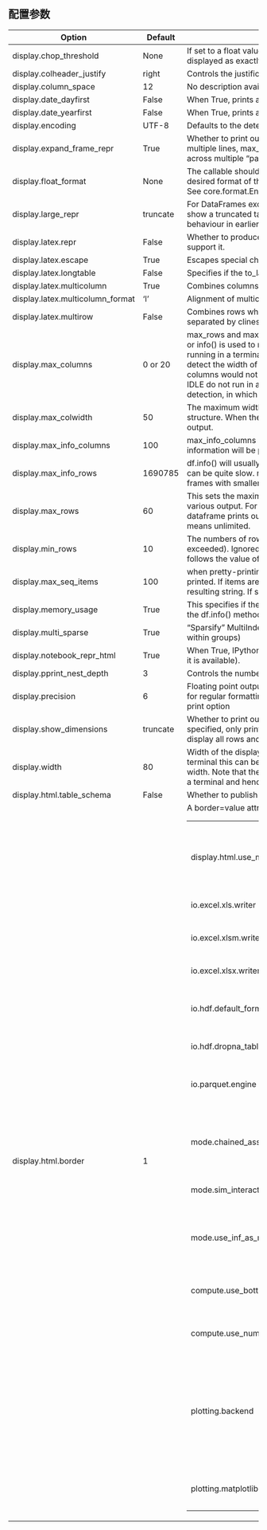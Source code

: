 ## 配置参数
| Option | Default | Function |
| --- | --- | --- |
|display.chop_threshold|None|If set to a float value, all float values smaller then the given threshold will be displayed as exactly 0 by repr and friends.|
|display.colheader_justify|	right|	Controls the justification of column headers. used by DataFrameFormatter.|
|display.column_space|	12|	No description available.|
|display.date_dayfirst	|False|	When True, prints and parses dates with the day first, eg 20/01/2005|
|display.date_yearfirst	|False|	When True, prints and parses dates with the year first, eg 2005/01/20|
|display.encoding	|UTF-8|	Defaults to the detected encoding of the console. |Specifies the encoding to be used for strings returned by to_string, these are generally strings meant to be displayed on the console.|
|display.expand_frame_repr	|True|	Whether to print out the full DataFrame repr for wide DataFrames across multiple lines, max_columns is still respected, but the output will wrap-around across multiple “pages” if its width exceeds display.width.|
|display.float_format	|None|	The callable should accept a floating point number and return a string with the desired format of the number. This is used in some places like SeriesFormatter. See core.format.EngFormatter for an example.|
|display.large_repr	|truncate|	For DataFrames exceeding max_rows/max_cols, the repr (and HTML repr) can show a truncated table (the default), or switch to the view from df.info() (the behaviour in earlier versions of pandas). allowable settings, [‘truncate’, ‘info’]|
|display.latex.repr	|False|	Whether to produce a latex DataFrame representation for jupyter frontends that support it.|
|display.latex.escape	|True|	Escapes special characters in DataFrames, when using the to_latex method.|
|display.latex.longtable	|False|	Specifies if the to_latex method of a DataFrame uses the longtable format.|
|display.latex.multicolumn	|True|	Combines columns when using a MultiIndex|
|display.latex.multicolumn_format	|‘l’|	Alignment of multicolumn labels|
|display.latex.multirow	|False|	Combines rows when using a MultiIndex. Centered instead of top-aligned, separated by clines.|
|display.max_columns	|0 or 20|	max_rows and max_columns are used in repr() methods to decide if to_string() or info() is used to render an object to a string. In case Python/IPython is running in a terminal this is set to 0 by default and pandas will correctly auto-detect the width of the terminal and switch to a smaller format in case all columns would not fit vertically. The IPython notebook, IPython qtconsole, or IDLE do not run in a terminal and hence it is not possible to do correct auto-detection, in which case the default is set to 20. ‘None’ value means unlimited.|
|display.max_colwidth	|50|	The maximum width in characters of a column in the repr of a pandas data structure. When the column overflows, a “…” placeholder is embedded in the output.|
|display.max_info_columns	|100|	max_info_columns is used in DataFrame.info method to decide if per column information will be printed.|
|display.max_info_rows	|1690785|	df.info() will usually show null-counts for each column. For large frames this can be quite slow. max_info_rows and max_info_cols limit this null check only to frames with smaller dimensions then specified.|
|display.max_rows	|60|	This sets the maximum number of rows pandas should output when printing out various output. For example, this value determines whether the repr() for a dataframe prints out fully or just a truncated or summary repr. ‘None’ value means unlimited.|
|display.min_rows	|10|	The numbers of rows to show in a truncated repr (when max_rows is exceeded). Ignored when max_rows is set to None or 0. When set to None, follows the value of max_rows.|
|display.max_seq_items	|100|	when pretty-printing a long sequence, no more then max_seq_items will be printed. If items are omitted, they will be denoted by the addition of “…” to the resulting string. If set to None, the number of items to be printed is unlimited.|
|display.memory_usage	|True|	This specifies if the memory usage of a DataFrame should be displayed when the df.info() method is invoked.|
|display.multi_sparse	|True|	“Sparsify” MultiIndex display (don’t display repeated elements in outer levels within groups)|
|display.notebook_repr_html	| True|	When True, IPython notebook will use html representation for pandas objects (if it is available).|
|display.pprint_nest_depth	|3|	Controls the number of nested levels to process when pretty-printing|
|display.precision	|6|	Floating point output precision in terms of number of places after the decimal, for regular formatting as well as scientific notation. Similar to numpy’s precision print option|
|display.show_dimensions	|truncate|	Whether to print out dimensions at the end of DataFrame repr. If ‘truncate’ is specified, only print out the dimensions if the frame is truncated (e.g. not display all rows and/or columns)|
|display.width	|80|	Width of the display in characters. In case python/IPython is running in a terminal this can be set to None and pandas will correctly auto-detect the width. Note that the IPython notebook, IPython qtconsole, or IDLE do not run in a terminal and hence it is not possible to correctly detect the width.|
|display.html.table_schema	|False|	Whether to publish a Table Schema representation for frontends that support it.|
|display.html.border | 1 | A border=value attribute is inserted in the <table> tag for the DataFrame HTML repr.|
|display.html.use_mathjax	|True|	When True, Jupyter notebook will process table contents using MathJax, rendering mathematical expressions enclosed by the dollar symbol.|
|io.excel.xls.writer	|xlwt|	The default Excel writer engine for ‘xls’ files.|
|io.excel.xlsm.writer	|openpyxl|	The default Excel writer engine for ‘xlsm’ files. Available options: ‘openpyxl’ (the default).|
|io.excel.xlsx.writer	|openpyxl|	The default Excel writer engine for ‘xlsx’ files.|
|io.hdf.default_format	|None|	default format writing format, if None, then put will default to ‘fixed’ and append will default to ‘table’|
|io.hdf.dropna_table	|True|	drop ALL nan rows when appending to a table|
|io.parquet.engine	|None|	The engine to use as a default for parquet reading and writing. If None then try ‘pyarrow’ and ‘fastparquet’|
|mode.chained_assignment	|warn|	Controls SettingWithCopyWarning: ‘raise’, ‘warn’, or None. Raise an exception, warn, or no action if trying to use chained assignment.|
|mode.sim_interactive	|False|	Whether to simulate interactive mode for purposes of testing.|
|mode.use_inf_as_na	False	|True| means treat None, NaN, -INF, INF as NA (old way), False means None and NaN are null, but INF, -INF are not NA (new way).|
|compute.use_bottleneck	|True|	Use the bottleneck library to accelerate computation if it is installed.|
|compute.use_numexpr	|True|	Use the numexpr library to accelerate computation if it is installed.|
|plotting.backend	|matplotlib|	Change the plotting backend to a different backend than the current matplotlib one. Backends can be implemented as third-party libraries implementing the pandas plotting API. They can use other plotting libraries like Bokeh, Altair, etc.|
|plotting.matplotlib.register_converters	|True|	Register custom converters with matplotlib. Set to False to de-register.|